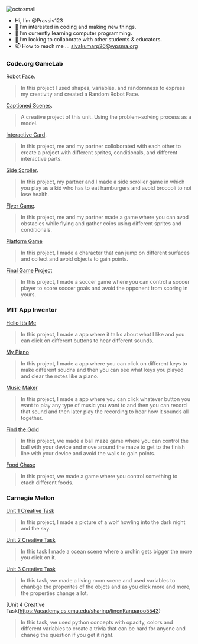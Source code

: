 ![octosmall](https://github.com/Pravsiv123/Pravsiv123/assets/146837858/63ff6846-b2e1-4c3d-ad97-55fce09d1321)
 - Hi, I’m @Pravsiv123
- 👀 I’m interested in coding and making new things.
- 🌱 I’m currently learning computer programming. 
- 💞️ I’m looking to collaborate with other students & educators.
- 📫 How to reach me ... sivakumarp26@wpsma.org

<!---
Pravsiv123/Pravsiv123 is a ✨ special ✨ repository because its `README.md` (this file) appears on your GitHub profile.
You can click the Preview link to take a look at your changes.
--->
### Code.org GameLab

[Robot Face](https://studio.code.org/projects/gamelab/wSTFX5yNExhET8F9tOzUzBUqwMUqNXPyfJs6EoCp7_M0).
> In this project I used shapes, variables, and randomness to express my creativity and created a Random Robot Face.

[Captioned Scenes](https://studio.code.org/projects/gamelab/LZNEivyo9sIxRdRlE-jML2kSn9mRYSYns609CfUTKyg0).
> A creative project of this unit. Using the problem-solving process as a model.

[Interactive Card](https://studio.code.org/projects/gamelab/hOqJlHvu19JB0EoJimcqzJYYKmFJ2CJcpIjeAc-Z-6I).
> In this project, me and my partner colloborated with each other to create a project with different sprites, conditionals, and different interactive parts.

[Side Scroller](https://studio.code.org/projects/gamelab/S_AQSIWg7RwhS1eT-4mDxyP33k8OVBX_SwsLIBYip7A).
> In this project, my partner and I made a side scroller game in which you play as a kid who has to eat hamburgers and avoid broccoli to not lose health.

[Flyer Game](https://studio.code.org/projects/gamelab/vJQBSpuloCwY_WN9KLQpT8vSvDnbohUp0o1wXpX4tpI).
> In this project, me and my partner made a game where you can avod obstacles while flying and gather coins using different sprites and conditionals. 

[Platform Game](https://studio.code.org/projects/gamelab/CkxnC1wL3Wg9FZ1T2J3WwNvmlNr047EUxMHxw_oq_Yw)
> In this project, I made a character that can jump on different surfaces and collect and avoid objects to gain points.

[Final Game Project](https://studio.code.org/projects/gamelab/6Xf-48N0VHr69mUMYyNbDww61GPI69qjk7ni4RJTktc)
>In this project, I made a soccer game where you can control a soccer player to score soccer goals and avoid the opponent from scoring in yours.

### MIT App Inventor

[Hello It’s Me](https://gallery.appinventor.mit.edu/?galleryid=3e890e8a-868e-4d81-a5d8-d43af4fe497c)
> In this project, I made a app where it talks about what I like and you can click on different buttons to hear different sounds.

[My Piano](https://gallery.appinventor.mit.edu/?galleryid=c855b938-d6c1-4ae2-9b56-e50e7d52970e0)
> In this project, I made a app where you can click on different keys to make different soudns and then you can see what keys you played and clear the notes like a piano.

[Music Maker]( https://gallery.appinventor.mit.edu/?galleryid=dbb93d1e-fa4f-4775-b894-4d2a94bb60d6)
> In this project, I made a app where you can click whatever button you want to play any type of music you want to and then you can record that sound and then later play the recording to hear how it sounds all together.

[Find the Gold](https://gallery.appinventor.mit.edu/?galleryid=97e94193-c2d5-410c-a592-fe7782851008)
> In this project, we made a ball maze game where you can control the ball with your device and move around the maze to get to the finish line with your device and avoid the walls to gain points.

[Food Chase](https://gallery.appinventor.mit.edu/?galleryid=17275b57-3da9-453a-be82-19e904a421c0)
> In this project, we made a game where you control something to ctach different foods.

### Carnegie Mellon 

[Unit 1 Creative Task](https://academy.cs.cmu.edu/sharing/purpleHorse1760)
> In this project, I made a picture of a wolf howling into the dark night and the sky.

[Unit 2 Creative Task](https://academy.cs.cmu.edu/sharing/tomatoCat1384)
> In this task I made a ocean scene where a urchin gets bigger the more you click on it.

[Unit 3 Creative Task](https://academy.cs.cmu.edu/sharing/honeydewElephant3107)
> In this task, we made a living room scene and used variables to chanbge the properites of the objcts and as you click more and more, the properties change a lot.

[Unit 4 Creative Task(https://academy.cs.cmu.edu/sharing/linenKangaroo5543)
> In this task, we used python concepts with opacity, colors and different variables to create a trivia that can be hard for anyone and chaneg the question if you get it right.
